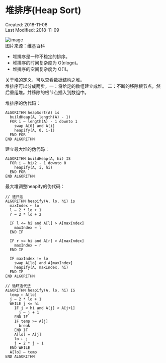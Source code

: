 # 堆排序(Heap Sort)
Created: 2018-11-08  
Last Modified: 2018-11-09  

![image](../../../images/Heap_sort.gif)  
图片来源：维基百科

- 堆排序是一种不稳定的排序。
- 堆排序的时间复杂度为 O(<i>n</i>log<i>n</i>)。
- 堆排序的空间复杂度为 O(1)。

关于堆的定义，可以查看[数据结构之堆](./2018-10-18__数据结构之堆.md)。  
堆排序可以分成两步，一：将给定的数组建立成堆。 二：不断的移除根节点，然后重组堆。并移除的根节点插入到数组中。  

堆排序的伪代码：
```
ALGORITHM heapSort(A) is
  buildHeap(A, length(A) - 1)
  FOR i ← length(A) - 1 downto 1
    swap A[0] and A[i]
    heapify(A, 0, i-1)
  END FOR
END ALGORITHM
```

建立最大堆的伪代码：
```
ALGORITHM buildHeap(A, hi) IS
  FOR i ← hi/2 - 1 downto 0
    heapify(A, i, hi)
  END FOR
END ALGORITHM
```

最大堆调整heapify的伪代码：
```
// 递归法
ALGORITHM heapify(A, lo, hi) is
  maxIndex ← lo
  l ← 2 * lo + 1
  r ← 2 * lo + 2

  IF l <= hi and A[l] > A[maxIndex]
    maxIndex ← l
  END IF

  IF r <= hi and A[r] > A[maxIndex]
    maxIndex ← r
  END IF

  IF maxIndex != lo
    swap A[lo] and A[maxIndex]
    heapify(A, maxIndex, hi)
  END IF
END ALGORITHM

// 循环迭代法
ALGORITHM heapify(A, lo, hi) IS
  temp ← A[lo]
  j ← 2 * lo + 1
  WHILE j <= hi
    IF j < hi and A[j] < A[j+1]
      j ← j + 1
    END IF
    IF temp >= A[j] 
      break
    END IF
    A[lo] = A[j]
    lo ← j
    j ← 2 * j + 1
  END WHILE
  A[lo] ← temp
END ALGORITHM
```